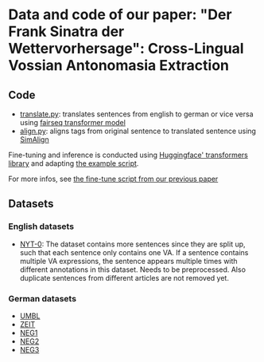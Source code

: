 # Data and code of our paper: "Der Frank Sinatra der Wettervorhersage": Cross-Lingual Vossian Antonomasia Extraction

## Code

* [translate.py](translate.py): translates sentences from english to german or vice versa using [fairseq transformer model](https://github.com/facebookresearch/fairseq)
* [align.py](align.py): aligns tags from original sentence to translated sentence using [SimAlign](https://github.com/cisnlp/simalign/tree/master)

Fine-tuning and inference is conducted using [Huggingface' transformers library](https://github.com/huggingface/transformers/tree/main/examples/pytorch/token-classification) and adapting [the example script](https://github.com/huggingface/transformers/blob/main/examples/pytorch/token-classification/run_ner.py).

For more infos, see [the fine-tune script from our previous paper](https://github.com/weltliteratur/vossanto/blob/master/frontiers2022/bert_seq.py)

## Datasets

### English datasets

- [NYT-0](nyt.org): The dataset contains more sentences since they are
  split up, such that each sentence only contains one VA. If a
  sentence contains multiple VA expressions, the sentence appears
  multiple times with different annotations in this dataset. Needs to
  be preprocessed. Also duplicate sentences from different articles
  are not removed yet.

### German datasets

- [UMBL](umblaetterer.org)
- [ZEIT](zeit.org)
- [NEG1](neg_1.txt)
- [NEG2](neg_2.txt)
- [NEG3](neg_3.txt)

